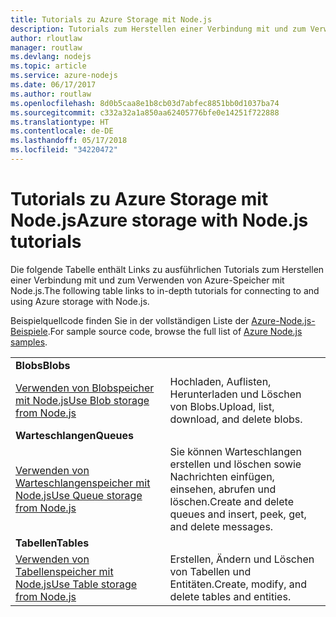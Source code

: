 ```yaml
---
title: Tutorials zu Azure Storage mit Node.js
description: Tutorials zum Herstellen einer Verbindung mit und zum Verwenden von Azure Storage mit Node.js
author: rloutlaw
manager: routlaw
ms.devlang: nodejs
ms.topic: article
ms.service: azure-nodejs
ms.date: 06/17/2017
ms.author: routlaw
ms.openlocfilehash: 8d0b5caa8e1b8cb03d7abfec8851bb0d1037ba74
ms.sourcegitcommit: c332a32a1a850aa62405776bfe0e14251f722888
ms.translationtype: HT
ms.contentlocale: de-DE
ms.lasthandoff: 05/17/2018
ms.locfileid: "34220472"
---
```

# <a name="azure-storage-with-nodejs-tutorials"></a><span data-ttu-id="100c4-103">Tutorials zu Azure Storage mit Node.js</span><span class="sxs-lookup"><span data-stu-id="100c4-103">Azure storage with Node.js tutorials</span></span>

<span data-ttu-id="100c4-104">Die folgende Tabelle enthält Links zu ausführlichen Tutorials zum Herstellen einer Verbindung mit und zum Verwenden von Azure-Speicher mit Node.js.</span><span class="sxs-lookup"><span data-stu-id="100c4-104">The following table links to in-depth tutorials for connecting to and using Azure storage with Node.js.</span></span>

<span data-ttu-id="100c4-105">Beispielquellcode finden Sie in der vollständigen Liste der [Azure-Node.js-Beispiele](https://azure.microsoft.com/resources/samples/?term=nodejs).</span><span class="sxs-lookup"><span data-stu-id="100c4-105">For sample source code, browse the full list of [Azure Node.js samples](https://azure.microsoft.com/resources/samples/?term=nodejs).</span></span>

| | |
|---|---|
| <span data-ttu-id="100c4-106">**Blobs**</span><span class="sxs-lookup"><span data-stu-id="100c4-106">**Blobs**</span></span> ||
| [<span data-ttu-id="100c4-107">Verwenden von Blobspeicher mit Node.js</span><span class="sxs-lookup"><span data-stu-id="100c4-107">Use Blob storage from Node.js</span></span>](http://docs.microsoft.com/azure/storage/storage-nodejs-how-to-use-blob-storage?toc=/azure/node/toc.json&bc=/azure/node/toc.json) | <span data-ttu-id="100c4-108">Hochladen, Auflisten, Herunterladen und Löschen von Blobs.</span><span class="sxs-lookup"><span data-stu-id="100c4-108">Upload, list, download, and delete blobs.</span></span> |
| <span data-ttu-id="100c4-109">**Warteschlangen**</span><span class="sxs-lookup"><span data-stu-id="100c4-109">**Queues**</span></span> ||
| [<span data-ttu-id="100c4-110">Verwenden von Warteschlangenspeicher mit Node.js</span><span class="sxs-lookup"><span data-stu-id="100c4-110">Use Queue storage from Node.js</span></span>](http://docs.microsoft.com/azure/storage/storage-nodejs-how-to-use-queues?toc=/azure/node/toc.json&bc=/azure/node/toc.json) | <span data-ttu-id="100c4-111">Sie können Warteschlangen erstellen und löschen sowie Nachrichten einfügen, einsehen, abrufen und löschen.</span><span class="sxs-lookup"><span data-stu-id="100c4-111">Create and delete queues and insert, peek, get, and delete messages.</span></span> |
| <span data-ttu-id="100c4-112">**Tabellen**</span><span class="sxs-lookup"><span data-stu-id="100c4-112">**Tables**</span></span> ||
| [<span data-ttu-id="100c4-113">Verwenden von Tabellenspeicher mit Node.js</span><span class="sxs-lookup"><span data-stu-id="100c4-113">Use Table storage from Node.js</span></span>](http://docs.microsoft.com/azure/storage/storage-nodejs-how-to-use-table-storage?toc=/azure/node/toc.json&bc=/azure/node/toc.json) | <span data-ttu-id="100c4-114">Erstellen, Ändern und Löschen von Tabellen und Entitäten.</span><span class="sxs-lookup"><span data-stu-id="100c4-114">Create, modify, and delete tables and entities.</span></span> |
